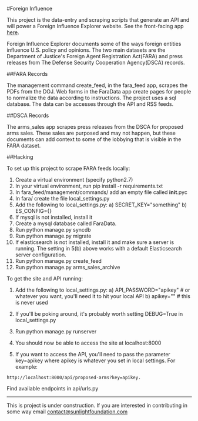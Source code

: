 #Foreign Influence

This project is the data-entry and scraping scripts that generate an API and will power a Foreign Influence Explorer website. See the front-facing app [here](https://github.com/sunlightlabs/bulgogi).

Foreign Influence Explorer documents some of the ways foreign entities influence U.S. policy and opinions. The two main datasets are the Department of Justice's Foreign Agent Registration Act(FARA) and press releases from The Defense Security Cooperation Agency(DSCA) records. 

##FARA Records

The management command create_feed, in the fara_feed app, scrapes the PDFs from the DOJ. Web forms in the FaraData app create pages for people to normalize the data according to instructions. The project uses a sql database. The data can be accesses through the API and RSS feeds. 

##DSCA Records

The arms_sales app scrapes press releases from the DSCA for proposed arms sales. These sales are purposed and may not happen, but these documents can add context to some of the lobbying that is visible in the FARA dataset. 


##Hacking

To set up this project to scrape FARA feeds locally:

1. Create a virtual environment (specify python2.7)
2. In your virtual environment, run pip install -r requirements.txt
3. In fara_feed/management/commands/ add an empty file called __init__.pyc
4. In fara/ create the file local_settings.py
5. Add the following to local_settings.py:
    a) SECRET_KEY="something"
    b) ES_CONFIG={}
6. If mysql is not installed, install it
7. Create a mysql database called FaraData.
8. Run python manage.py syncdb
9. Run python manage.py migrate
10. If elasticsearch is not installed, install it and make sure a server is running. The setting in 5(b) above works with a default Elasticsearch server configuration.
11. Run python manage.py create_feed
12. Run python manage.py arms_sales_archive

To get the site and API running:

1. Add the following to local_settings.py:
    a) API_PASSWORD="apikey" # or whatever you want, you'll need it to hit your local API
    b) apikey="" # this is never used

2. If you'll be poking around, it's probably worth setting DEBUG=True in local_settings.py

3. Run python manage.py runserver

4. You should now be able to access the site at localhost:8000

5. If you want to access the API, you'll need to pass the parameter key=apikey where apikey is whatever you set in local settings. For example:

```
http://localhost:8000/api/proposed-arms?key=apikey.
```

Find available endpoints in api/urls.py

---

This is project is under construction. If you are interested in contributing in some way email contact@sunlightfoundation.com